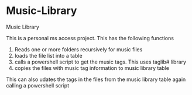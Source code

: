 # Music-Library
Music Library

This is a personal ms access project.
This has the following functions

1. Reads one or more folders recursively for music files
2. loads the file list into a table
3. calls a powershell script to get the music tags. This uses taglib# library
4. copies the files with music tag information to music library table

This can also udates the tags in the files from the music library table again calling a powershell script

